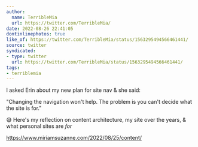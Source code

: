 ```yaml
---
author:
  name: TerribleMia
  url: https://twitter.com/TerribleMia/
date: 2022-08-26 22:41:05
dontinlinephotos: true
like_of: https://twitter.com/TerribleMia/status/1563295494566461441/
source: twitter
syndicated:
- type: twitter
  url: https://twitter.com/TerribleMia/status/1563295494566461441/
tags:
- terriblemia
---
```


I asked Erin about my new plan for site nav &amp; she said:



"Changing the navigation won't help. The problem is you can't decide what the site is for."



😅 Here's my reflection on content architecture, my site over the years, &amp; what personal sites are *for*



https://www.miriamsuzanne.com/2022/08/25/content/
